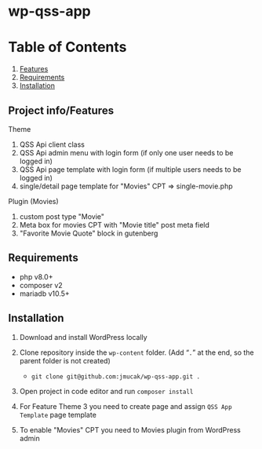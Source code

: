 # wp-qss-app

# Table of Contents

1. [Features](#features)
2. [Requirements](#requirements)
3. [Installation](#installation)

## Project info/Features

Theme

1. QSS Api client class
2. QSS Api admin menu with login form (if only one user needs to be logged in)
3. QSS Api page template with login form (if multiple users needs to be logged in)
4. single/detail page template for "Movies" CPT => single-movie.php

Plugin (Movies)

1. custom post type "Movie"
2. Meta box for movies CPT with "Movie title" post meta field
3. "Favorite Movie Quote" block in gutenberg

## Requirements

- php v8.0+
- composer v2
- mariadb v10.5+

## Installation

1. Download and install WordPress locally

2. Clone repository inside the `wp-content` folder. (Add “`.`” at the end, so the parent folder is not created)
   - `git clone git@github.com:jmucak/wp-qss-app.git .`
3. Open project in code editor and run `composer install`
4. For Feature Theme 3 you need to create page and assign `QSS App Template` page template
5. To enable "Movies" CPT you need to Movies plugin from WordPress admin